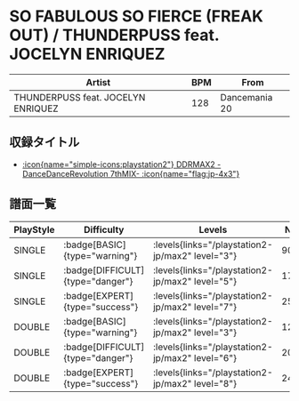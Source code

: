 # SO FABULOUS SO FIERCE (FREAK OUT) / THUNDERPUSS feat. JOCELYN ENRIQUEZ

|Artist|BPM|From|
|------|---|----|
|THUNDERPUSS feat. JOCELYN ENRIQUEZ|128|Dancemania 20|

## 収録タイトル

- [:icon{name="simple-icons:playstation2"} DDRMAX2 -DanceDanceRevolution 7thMIX- :icon{name="flag:jp-4x3"}](/playstation2-jp/max2)

## 譜面一覧

|PlayStyle|Difficulty|Levels|Notes|Movie|
|---------|----------|------|-----|-----|
|SINGLE| :badge[BASIC]{type="warning"}| :levels{links="/playstation2-jp/max2" level="3"}|90/1||
|SINGLE| :badge[DIFFICULT]{type="danger"}| :levels{links="/playstation2-jp/max2" level="5"}|175/2||
|SINGLE| :badge[EXPERT]{type="success"}| :levels{links="/playstation2-jp/max2" level="7"}|256/3||
|DOUBLE| :badge[BASIC]{type="warning"}| :levels{links="/playstation2-jp/max2" level="3"}|125/1||
|DOUBLE| :badge[DIFFICULT]{type="danger"}| :levels{links="/playstation2-jp/max2" level="6"}|200/7||
|DOUBLE| :badge[EXPERT]{type="success"}| :levels{links="/playstation2-jp/max2" level="8"}|249/13||
